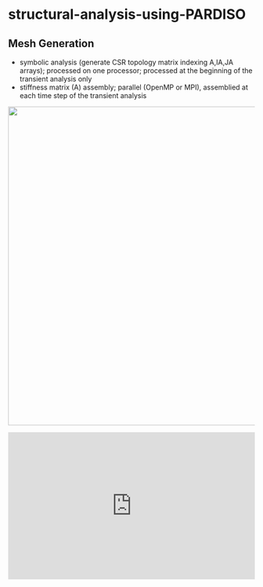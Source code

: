 # structural-analysis-using-PARDISO

## Mesh Generation
- symbolic analysis (generate CSR topology matrix indexing A,IA,JA arrays); processed on one processor; processed at the beginning of the transient analysis only
- stiffness matrix (A) assembly; parallel (OpenMP or MPI), assemblied at each time step of the transient analysis

<p align="center">
    <img src="https://github.com/MikulaJakub/structural-analysis-using-PARDISO/blob/master/Figures/numbering_3D.pdf" width="650"/>
</p>

<embed src="https://github.com/MikulaJakub/structural-analysis-using-PARDISO/blob/master/Figures/numbering_3D.pdf" height="300px" width="100%" type="application/pdf" class="responsive">
